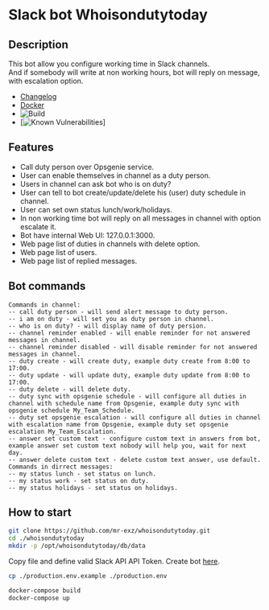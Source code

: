 # Slack bot Whoisondutytoday

## Description
This bot allow you configure working time in Slack channels.\
And if somebody will write at non working hours, bot will reply on message,\
with escalation option.

* [Changelog](./CHANGELOG.md)
* [Docker](https://hub.docker.com/r/mrexz/whoisondutytoday)
* ![Build](https://github.com/mr-exz/whoisondutytoday/actions/workflows/docker-build.yml/badge.svg)
* [![Known Vulnerabilities](https://snyk.io/test/github/mr-exz/whoisondutytoday/badge.svg)]


## Features
- Call duty person over Opsgenie service.
- User can enable themselves in channel as a duty person.
- Users in channel can ask bot who is on duty?
- User can tell to bot create/update/delete his (user) duty schedule in channel.
- User can set own status lunch/work/holidays.
- In non working time bot will reply on all messages in channel with option escalate it.
- Bot have internal Web UI: 127.0.0.1:3000.
- Web page list of duties in channels with delete option.
- Web page list of users.
- Web page list of replied messages.

## Bot commands
```
Commands in channel:
-- call duty person - will send alert message to duty person.
-- i am on duty - will set you as duty person in channel.
-- who is on duty? - will display name of duty persion.
-- channel reminder enabled - will enable reminder for not answered messages in channel.
-- channel reminder disabled - will disable reminder for not answered messages in channel.
-- duty create - will create duty, example duty create from 8:00 to 17:00.
-- duty update - will update duty, example duty update from 8:00 to 17:00.
-- duty delete - will delete duty.
-- duty sync with opsgenie schedule - will configure all duties in channel with schedule name from Opsgenie, example duty sync with opsgenie schedule My_Team_Schedule.
-- duty set opsgenie escalation - will configure all duties in channel with escalation name from Opsgenie, example duty set opsgenie escalation My_Team_Escalation.
-- answer set custom text - configure custom text in answers from bot, example answer set custom text nobody will help you, wait for next day.
-- answer delete custom text - delete custom text answer, use default.
Commands in dirrect messages:
-- my status lunch - set status on lunch.
-- my status work - set status on duty.
-- my status holidays - set status on holidays.
```

## How to start

```bash
git clone https://github.com/mr-exz/whoisondutytoday.git
cd ./whoisondutytoday
mkdir -p /opt/whoisondutytoday/db/data
```

Copy file and define valid Slack API API Token. Create bot [here](https://slack.com/intl/en-hr/help/articles/115005265703-create-a-bot-for-your-workspace).

```bash
cp ./production.env.example ./production.env
```

```bash
docker-compose build
docker-compose up
```

